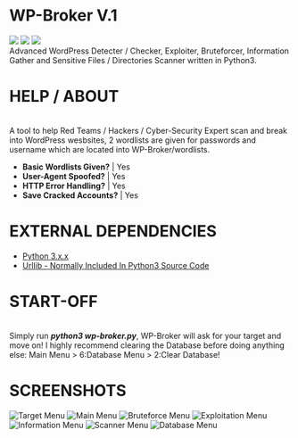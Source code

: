 # WP-Broker V.1
<img src="https://img.shields.io/badge/Python-3.X.X-critical.svg"> <img src="https://img.shields.io/badge/OS-Win%20%2F%20Unix%20%2F%20OSX-success.svg"> <img src="https://img.shields.io/badge/Version-1.0%20--%20First%20Version-yellow.svg"><br>
Advanced WordPress Detecter / Checker, Exploiter, Bruteforcer, Information Gather and Sensitive Files / Directories Scanner written in Python3.</br>

# HELP / ABOUT
<br>A tool to help Red Teams / Hackers / Cyber-Security Expert scan and break into WordPress wesbsites,
2 wordlists are given for passwords and username which are located into WP-Broker/wordlists.</br>
- <b>Basic Wordlists Given?</b> | Yes
- <b>User-Agent Spoofed?</b> | Yes
- <b>HTTP Error Handling?</b> | Yes
- <b>Save Cracked Accounts?</b> | Yes

# EXTERNAL DEPENDENCIES
- [Python 3.x.x](https://www.python.org/downloads/)<br>
- [Urllib - Normally Included In Python3 Source Code](https://docs.python.org/3/library/urllib.html)<br>

# START-OFF
<br>Simply run ***python3 wp-broker.py***, WP-Broker will ask for your target and move on!
I highly recommend clearing the Database before doing anything else:
Main Menu > 6:Database Menu > 2:Clear Database!</br>

# SCREENSHOTS
![Target Menu](https://i.imgur.com/OnyXr0H.png)
![Main Menu](https://i.imgur.com/2DAQDpi.png)
![Bruteforce Menu](https://i.imgur.com/QKcGQx1.png)
![Exploitation Menu](https://i.imgur.com/IuWWqD0.png)
![Information Menu](https://i.imgur.com/rvOegir.png)
![Scanner Menu](https://i.imgur.com/MaH2dnd.png)
![Database Menu](https://i.imgur.com/oKtJKD4.png)
